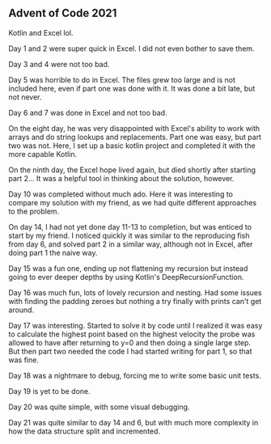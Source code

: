 ## Advent of Code 2021
Kotlin and Excel lol.

Day 1 and 2 were super quick in Excel. I did not even bother to save them.

Day 3 and 4 were not too bad.

Day 5 was horrible to do in Excel. 
The files grew too large and is not included here, even if part one was done with it.
It was done a bit late, but not never.

Day 6 and 7 was done in Excel and not too bad.

On the eight day, he was very disappointed with Excel's ability to work with arrays 
and do string lookups and replacements. Part one was easy, but part two was not.
Here, I set up a basic kotlin project and completed it with the more capable Kotlin.

On the ninth day, the Excel hope lived again, but died shortly after starting part 2...
It was a helpful tool in thinking about the solution, however.

Day 10 was completed without much ado. Here it was interesting to compare my solution with my friend,
as we had quite different approaches to the problem.

On day 14, I had not yet done day 11-13 to completion, but was enticed to start by my friend.
I noticed quickly it was similar to the reproducing fish from day 6, and solved part 2 in a similar way, 
although not in Excel, after doing part 1 the naive way.

Day 15 was a fun one, ending up not flattening my recursion but instead going to ever deeper depths by using Kotlin's
DeepRecursionFunction.

Day 16 was much fun, lots of lovely recursion and nesting. Had some issues with finding the padding zeroes but nothing
a try finally with prints can't get around.

Day 17 was interesting. Started to solve it by code until I realized it was easy to calculate the highest point based
on the highest velocity the probe was allowed to have after returning to y=0 and then doing a single large step.
But then part two needed the code I had started writing for part 1, so that was fine.

Day 18 was a nightmare to debug, forcing me to write some basic unit tests.

Day 19 is yet to be done.

Day 20 was quite simple, with some visual debugging.

Day 21 was quite similar to day 14 and 6, but with much more complexity in how the data structure split and incremented.